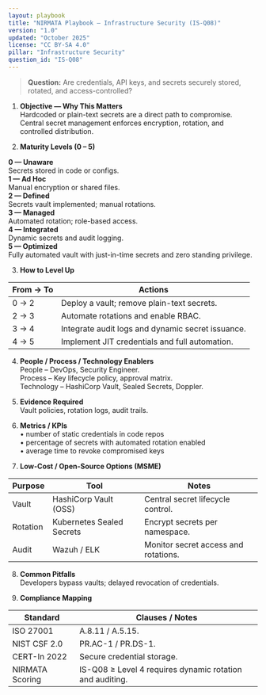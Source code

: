 ```yaml
---
layout: playbook
title: "NIRMATA Playbook — Infrastructure Security (IS-Q08)"
version: "1.0"
updated: "October 2025"
license: "CC BY-SA 4.0"
pillar: "Infrastructure Security"
question_id: "IS-Q08"
---
```


> **Question:** Are credentials, API keys, and secrets securely stored, rotated, and access-controlled?

1. **Objective — Why This Matters**  
Hardcoded or plain-text secrets are a direct path to compromise. Central secret management enforces encryption, rotation, and controlled distribution.

2. **Maturity Levels (0 – 5)**
<div class="levels-grid">
  <div class="level level-0"><strong>0 — Unaware</strong><br>Secrets stored in code or configs. </div>
  <div class="level level-1"><strong>1 — Ad Hoc</strong><br>Manual encryption or shared files. </div>
  <div class="level level-2"><strong>2 — Defined</strong><br>Secrets vault implemented; manual rotations. </div>
  <div class="level level-3"><strong>3 — Managed</strong><br>Automated rotation; role-based access. </div>
  <div class="level level-4"><strong>4 — Integrated</strong><br>Dynamic secrets and audit logging. </div>
  <div class="level level-5"><strong>5 — Optimized</strong><br>Fully automated vault with just-in-time secrets and zero standing privilege. </div>
</div>

3. **How to Level Up**

| From → To | Actions |
|---|---|
| 0 → 2 | Deploy a vault; remove plain-text secrets. |
| 2 → 3 | Automate rotations and enable RBAC. |
| 3 → 4 | Integrate audit logs and dynamic secret issuance. |
| 4 → 5 | Implement JIT credentials and full automation. |

4. **People / Process / Technology Enablers**  
People – DevOps, Security Engineer.  
Process – Key lifecycle policy, approval matrix.  
Technology – HashiCorp Vault, Sealed Secrets, Doppler.

5. **Evidence Required**  
Vault policies, rotation logs, audit trails.

6. **Metrics / KPIs**  
• number of static credentials in code repos  
• percentage of secrets with automated rotation enabled  
• average time to revoke compromised keys  

7. **Low-Cost / Open-Source Options (MSME)**  

| Purpose | Tool | Notes |
|---|---|---|
| Vault | HashiCorp Vault (OSS) | Central secret lifecycle control. |
| Rotation | Kubernetes Sealed Secrets | Encrypt secrets per namespace. |
| Audit | Wazuh / ELK | Monitor secret access and rotations. |

8. **Common Pitfalls**  
Developers bypass vaults; delayed revocation of credentials.

9. **Compliance Mapping**

| Standard | Clauses / Notes |
|---|---|
| ISO 27001 | A.8.11 / A.5.15. |
| NIST CSF 2.0 | PR.AC-1 / PR.DS-1. |
| CERT-In 2022 | Secure credential storage. |
| NIRMATA Scoring | IS-Q08 ≥ Level 4 requires dynamic rotation and auditing. |

